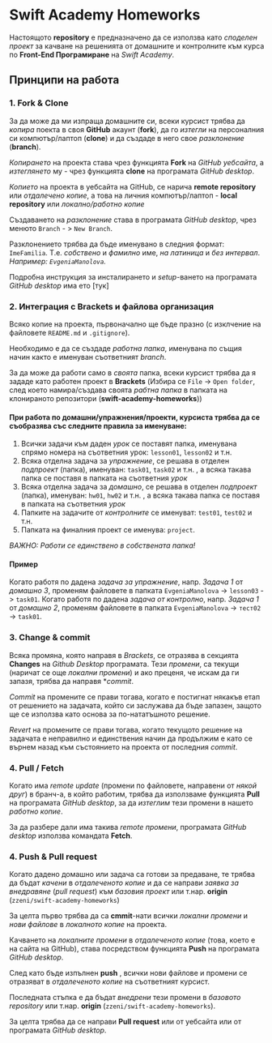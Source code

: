 # Swift Academy Homeworks

Настоящото **repository** е предназначено да се използва като _споделен проект_ за качване на решенията от домашните и контролните към курса по **Front-End Програмиране** на _Swift Academy_.

## Принципи на работа

### 1. Fork & Clone

 За да може да ми изпраща домашните си, всеки курсист трябва да _копира_ поекта в своя **GitHub** акаунт (**fork**), да го _изтегли_ на персоналния си компютър/лаптоп (**clone**) и да създаде в него свое _разклонение_ (**branch**).

_Копирането_ на проекта става чрез функцията **Fork** на _GitHub уебсайта_, а _изтеглянето_ му - чрез функцията **clone** на програмата _GitHub desktop_.  

_Копието_ на проекта в уебсайта на GitHub, се нарича **remote repository** или _отдалечено копие_, а това на личния компютър/лаптоп - **local repository** или _локално/работно копие_

Създаването на _разклонение_ става в програмата _GitHub desktop_, чрез менюто `Branch` - > `New Branch`.

Разклонението трябва да бъде именувано в следния формат: `ImeFamilia`. Т.е. _собствено_ и _фамилно_ име,  _на латиница_ и _без интервал_.  
_Например: `EvgeniaManolova`._

Подробна инструкция за инсталирането и _setup_-ването на програмата _GitHub desktop_ има ето [тук]

### 2. Интеграция с Brackets и файлова организация

Всяко копие на проекта, първоначално ще бъде празно (с изклчение на файловете `README.md` и `.gitignore`). 

Необходимо е да се създаде _работна папка_, именувана по същия начин както е именуван съответният _branch_.

За да може да работи само в _своята_ папка, всеки курсист трябва да я зададе като работен проект в **Brackets** (Избира се `File` -> `Open folder`, след което намира/създава своята _рабтна папка_ в папката на клонираното репозитори (**swift-academy-homeworks**))

#### При работа по домашни/упражнения/проекти, курсиста трябва да се съобразява със следните правила за именуване:

1. Всички задачи към даден _урок_ се поставят папка, именувана спрямо номера на съответния урок: `lesson01`, `lesson02` и т.н.
1. Всяка отделна задача за _упражнение_, се решава в отделен _подпроект_ (папка), именуван: `task01`, `task02` и т.н. , а всяка такава папка се поставя в папката на съответния _урок_
1. Всяка отделна задача за _домашно_, се решава в отделен _подпроект_ (папка), именуван: `hw01`, `hw02` и т.н. , а всяка такава папка се поставя в папката на съответния _урок_
1. Папките на задачите от _контролните_ се именуват: `test01`, `test02` и т.н.
1. Папката на финалния проект се именува: `project`.

_ВАЖНО: Работи се единствено в собствената папка!_

#### Пример

Когато работя по дадена _задача за упражнение_, напр. _Задача 1_ от _домашно 3_, променям файловете в папката `EvgeniaManolova` -> `lesson03` -> `task01`.
Когато работя по дадена _задача от контролно_, напр. _Задача 1_ от _домашно 2_, променям файловете в папката `EvgeniaManolova` -> `тест02` -> `task01`.


### 3. Change & commit

Всяка промяна, която направя в *Brackets*, се отразява в секцията **Changes** на *Github Desktop* програмата. Тези _промени_, са текущи (наричат се още _локални промени_) и ако преценя, че искам да ги запазя, трябва да направя **commit*.

_Commit_ на промените се прави тогава, когато е постигнат някакъв етап от решението на задачата, който си заслужава да бъде запазен, защото ще се използва като основа за по-нататъшното решение.

_Revert_ на промените се прави тогава, когато текущото решение на задачата е неправилно и единствения начин да продължим е като се върнем назад към състоянието на проекта от последния _commit_.

### 4. Pull / Fetch

Когато има _remote update_ (промени по файловете, направени от _някой друг_) в бранч-а, в който работим, трябва да използваме функцията **Pull** на програмата _GitHub desktop_, за да _изтеглим_ тези промени в нашето _работно копие_.

За да разбере дали има такива _remote промени_, програмата _GitHub desktop_ използва командата **Fetch**.

### 4. Push & Pull request

Когато дадено домашно или задача са готови за предаване, те трябва да бъдат _качени_ в _отдалеченото копие_ и да се направи _заявка за внедравяне_ (_pull request_) към _базовия проект_ или т.нар. **origin** (`zzeni/swift-academy-homeworks`)

За целта първо трябва да са **cmmit**-нати всички _локални промени_ и _нови файлове_ в _локалното копие_ на проекта.

Качването на _локалните промени_ в _отдалеченото копие_ (това, което е на сайта на GitHub), става посредством функцията **Push** на програмата _GitHub desktop_.

След като бъде изпълнен **push** , всички нови файлове и промени се отразяват в _отдалеченото копие_ на съответният курсист.

Последната стъпка е да бъдат _внедрени_ тези промени в _базовото repository_ или т.нар. **origin** (`zzeni/swift-academy-homeworks`).

За целта трябва да се направи **Pull request** или от уебсайта или от програмата _GitHub desktop_.
